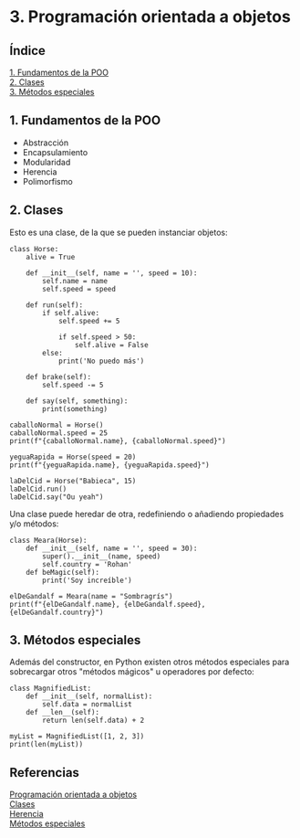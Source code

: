 # 3. Programación orientada a objetos

## Índice

[1. Fundamentos de la POO](#1-fundamentos-de-la-poo)  
[2. Clases](#1-clases)   
[3. Métodos especiales](#3-metodos-especiales)

## 1. Fundamentos de la POO

- Abstracción
- Encapsulamiento
- Modularidad
- Herencia
- Polimorfismo

## 2. Clases

Esto es una clase, de la que se pueden instanciar objetos:

```
class Horse:
    alive = True

    def __init__(self, name = '', speed = 10):
        self.name = name
        self.speed = speed

    def run(self):
        if self.alive:
            self.speed += 5

            if self.speed > 50:
                self.alive = False
        else:
            print('No puedo más')

    def brake(self):
        self.speed -= 5

    def say(self, something):
        print(something)

caballoNormal = Horse()
caballoNormal.speed = 25
print(f"{caballoNormal.name}, {caballoNormal.speed}")

yeguaRapida = Horse(speed = 20)
print(f"{yeguaRapida.name}, {yeguaRapida.speed}")

laDelCid = Horse("Babieca", 15)
laDelCid.run()
laDelCid.say("Ou yeah")
```

Una clase puede heredar de otra, redefiniendo o añadiendo propiedades y/o métodos:

```
class Meara(Horse):
    def __init__(self, name = '', speed = 30):
        super().__init__(name, speed)
        self.country = 'Rohan'
    def beMagic(self):
        print('Soy increíble')

elDeGandalf = Meara(name = "Sombragrís")
print(f"{elDeGandalf.name}, {elDeGandalf.speed}, {elDeGandalf.country}")
```

## 3. Métodos especiales

Además del constructor, en Python existen otros métodos especiales para sobrecargar otros "métodos mágicos" u operadores por defecto:

```
class MagnifiedList:
    def __init__(self, normalList):
        self.data = normalList
    def __len__(self):
        return len(self.data) + 2

myList = MagnifiedList([1, 2, 3])
print(len(myList))
```

## Referencias

[Programación orientada a objetos](https://es.wikipedia.org/wiki/Programaci%C3%B3n_orientada_a_objetos)  
[Clases](https://www.w3schools.com/python/python_classes.asp)  
[Herencia](https://www.w3schools.com/python/python_inheritance.asp)  
[Métodos especiales](https://www.pythonlikeyoumeanit.com/Module4_OOP/Special_Methods.html)
